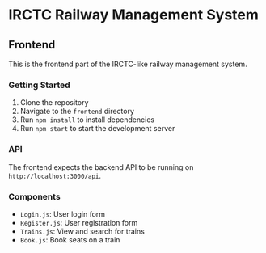 # IRCTC Railway Management System

## Frontend

This is the frontend part of the IRCTC-like railway management system.

### Getting Started

1. Clone the repository
2. Navigate to the `frontend` directory
3. Run `npm install` to install dependencies
4. Run `npm start` to start the development server

### API

The frontend expects the backend API to be running on `http://localhost:3000/api`.

### Components

- `Login.js`: User login form
- `Register.js`: User registration form
- `Trains.js`: View and search for trains
- `Book.js`: Book seats on a train
